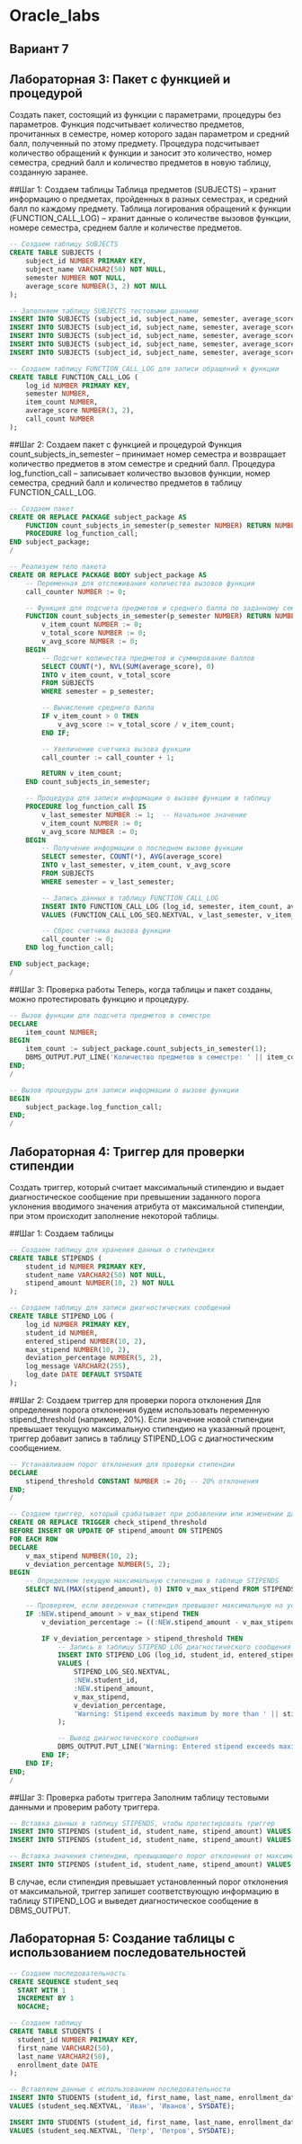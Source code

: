 # Oracle_labs

## Вариант 7
## Лабораторная 3: Пакет с функцией и процедурой
Создать пакет, состоящий из функции с параметрами, процедуры без параметров. Функция подсчитывает количество предметов, прочитанных в
семестре, номер которого задан параметром и средний балл, полученный
по этому предмету. Процедура подсчитывает количество обращений к
функции и заносит это количество, номер семестра, средний балл и количество предметов в новую таблицу, созданную заранее. 

##Шаг 1: Создаем таблицы
Таблица предметов (SUBJECTS) – хранит информацию о предметах, пройденных в разных семестрах, и средний балл по каждому предмету.
Таблица логирования обращений к функции (FUNCTION_CALL_LOG) – хранит данные о количестве вызовов функции, номере семестра, среднем балле и количестве предметов.
```sql
-- Создаем таблицу SUBJECTS
CREATE TABLE SUBJECTS (
    subject_id NUMBER PRIMARY KEY,
    subject_name VARCHAR2(50) NOT NULL,
    semester NUMBER NOT NULL,
    average_score NUMBER(3, 2) NOT NULL
);

-- Заполняем таблицу SUBJECTS тестовыми данными
INSERT INTO SUBJECTS (subject_id, subject_name, semester, average_score) VALUES (1, 'Mathematics', 1, 4.5);
INSERT INTO SUBJECTS (subject_id, subject_name, semester, average_score) VALUES (2, 'Physics', 1, 3.8);
INSERT INTO SUBJECTS (subject_id, subject_name, semester, average_score) VALUES (3, 'Chemistry', 2, 4.2);
INSERT INTO SUBJECTS (subject_id, subject_name, semester, average_score) VALUES (4, 'Biology', 2, 4.7);
INSERT INTO SUBJECTS (subject_id, subject_name, semester, average_score) VALUES (5, 'Computer Science', 3, 4.9);

-- Создаем таблицу FUNCTION_CALL_LOG для записи обращений к функции
CREATE TABLE FUNCTION_CALL_LOG (
    log_id NUMBER PRIMARY KEY,
    semester NUMBER,
    item_count NUMBER,
    average_score NUMBER(3, 2),
    call_count NUMBER
);

```
##Шаг 2: Создаем пакет с функцией и процедурой
Функция count_subjects_in_semester – принимает номер семестра и возвращает количество предметов в этом семестре и средний балл.
Процедура log_function_call – записывает количество вызовов функции, номер семестра, средний балл и количество предметов в таблицу FUNCTION_CALL_LOG.
```sql
-- Создаем пакет
CREATE OR REPLACE PACKAGE subject_package AS
    FUNCTION count_subjects_in_semester(p_semester NUMBER) RETURN NUMBER;
    PROCEDURE log_function_call;
END subject_package;
/

-- Реализуем тело пакета
CREATE OR REPLACE PACKAGE BODY subject_package AS
    -- Переменная для отслеживания количества вызовов функции
    call_counter NUMBER := 0;

    -- Функция для подсчета предметов и среднего балла по заданному семестру
    FUNCTION count_subjects_in_semester(p_semester NUMBER) RETURN NUMBER IS
        v_item_count NUMBER := 0;
        v_total_score NUMBER := 0;
        v_avg_score NUMBER := 0;
    BEGIN
        -- Подсчет количества предметов и суммирование баллов
        SELECT COUNT(*), NVL(SUM(average_score), 0)
        INTO v_item_count, v_total_score
        FROM SUBJECTS
        WHERE semester = p_semester;

        -- Вычисление среднего балла
        IF v_item_count > 0 THEN
            v_avg_score := v_total_score / v_item_count;
        END IF;

        -- Увеличение счетчика вызова функции
        call_counter := call_counter + 1;

        RETURN v_item_count;
    END count_subjects_in_semester;

    -- Процедура для записи информации о вызове функции в таблицу
    PROCEDURE log_function_call IS
        v_last_semester NUMBER := 1;  -- Начальное значение
        v_item_count NUMBER := 0;
        v_avg_score NUMBER := 0;
    BEGIN
        -- Получение информации о последнем вызове функции
        SELECT semester, COUNT(*), AVG(average_score)
        INTO v_last_semester, v_item_count, v_avg_score
        FROM SUBJECTS
        WHERE semester = v_last_semester;

        -- Запись данных в таблицу FUNCTION_CALL_LOG
        INSERT INTO FUNCTION_CALL_LOG (log_id, semester, item_count, average_score, call_count)
        VALUES (FUNCTION_CALL_LOG_SEQ.NEXTVAL, v_last_semester, v_item_count, v_avg_score, call_counter);

        -- Сброс счетчика вызова функции
        call_counter := 0;
    END log_function_call;

END subject_package;
/
```

##Шаг 3: Проверка работы
Теперь, когда таблицы и пакет созданы, можно протестировать функцию и процедуру.
```sql
-- Вызов функции для подсчета предметов в семестре
DECLARE
    item_count NUMBER;
BEGIN
    item_count := subject_package.count_subjects_in_semester(1);
    DBMS_OUTPUT.PUT_LINE('Количество предметов в семестре: ' || item_count);
END;
/

-- Вызов процедуры для записи информации о вызове функции
BEGIN
    subject_package.log_function_call;
END;
/

```

## Лабораторная 4: Триггер для проверки стипендии

Создать триггер, который считает максимальный стипендию и выдает
диагностическое сообщение при превышении заданного порога
уклонения вводимого значения атрибута от максимальной стипендии,
при этом происходит заполнение некоторой таблицы.

##Шаг 1: Создаем таблицы
```sql
-- Создаем таблицу для хранения данных о стипендиях
CREATE TABLE STIPENDS (
    student_id NUMBER PRIMARY KEY,
    student_name VARCHAR2(50) NOT NULL,
    stipend_amount NUMBER(10, 2) NOT NULL
);

-- Создаем таблицу для записи диагностических сообщений
CREATE TABLE STIPEND_LOG (
    log_id NUMBER PRIMARY KEY,
    student_id NUMBER,
    entered_stipend NUMBER(10, 2),
    max_stipend NUMBER(10, 2),
    deviation_percentage NUMBER(5, 2),
    log_message VARCHAR2(255),
    log_date DATE DEFAULT SYSDATE
);

```
##Шаг 2: Создаем триггер для проверки порога отклонения
Для определения порога отклонения будем использовать переменную stipend_threshold (например, 20%). Если значение новой стипендии превышает текущую максимальную стипендию на указанный процент, триггер добавит запись в таблицу STIPEND_LOG с диагностическим сообщением.
```sql
-- Устанавливаем порог отклонения для проверки стипендии
DECLARE
    stipend_threshold CONSTANT NUMBER := 20; -- 20% отклонения
END;
/

-- Создаем триггер, который срабатывает при добавлении или изменении данных в таблице STIPENDS
CREATE OR REPLACE TRIGGER check_stipend_threshold
BEFORE INSERT OR UPDATE OF stipend_amount ON STIPENDS
FOR EACH ROW
DECLARE
    v_max_stipend NUMBER(10, 2);
    v_deviation_percentage NUMBER(5, 2);
BEGIN
    -- Определяем текущую максимальную стипендию в таблице STIPENDS
    SELECT NVL(MAX(stipend_amount), 0) INTO v_max_stipend FROM STIPENDS;

    -- Проверяем, если введенная стипендия превышает максимальную на установленный порог
    IF :NEW.stipend_amount > v_max_stipend THEN
        v_deviation_percentage := ((:NEW.stipend_amount - v_max_stipend) / v_max_stipend) * 100;

        IF v_deviation_percentage > stipend_threshold THEN
            -- Запись в таблицу STIPEND_LOG диагностического сообщения
            INSERT INTO STIPEND_LOG (log_id, student_id, entered_stipend, max_stipend, deviation_percentage, log_message)
            VALUES (
                STIPEND_LOG_SEQ.NEXTVAL,
                :NEW.student_id,
                :NEW.stipend_amount,
                v_max_stipend,
                v_deviation_percentage,
                'Warning: Stipend exceeds maximum by more than ' || stipend_threshold || '%'
            );

            -- Вывод диагностического сообщения
            DBMS_OUTPUT.PUT_LINE('Warning: Entered stipend exceeds maximum stipend by more than ' || stipend_threshold || '%');
        END IF;
    END IF;
END;
/
```
##Шаг 3: Проверка работы триггера
Заполним таблицу тестовыми данными и проверим работу триггера.
```sql
-- Вставка данных в таблицу STIPENDS, чтобы протестировать триггер
INSERT INTO STIPENDS (student_id, student_name, stipend_amount) VALUES (1, 'Alice', 5000);
INSERT INTO STIPENDS (student_id, student_name, stipend_amount) VALUES (2, 'Bob', 6000);

-- Вставка значения стипендии, превышающего порог отклонения от максимальной
INSERT INTO STIPENDS (student_id, student_name, stipend_amount) VALUES (3, 'Charlie', 8000);
```
В случае, если стипендия превышает установленный порог отклонения от максимальной, триггер запишет соответствующую информацию в таблицу STIPEND_LOG и выведет диагностическое сообщение в DBMS_OUTPUT.

## Лабораторная 5: Создание таблицы с использованием последовательностей

```sql
-- Создаем последовательность
CREATE SEQUENCE student_seq
  START WITH 1
  INCREMENT BY 1
  NOCACHE;

-- Создаем таблицу
CREATE TABLE STUDENTS (
  student_id NUMBER PRIMARY KEY,
  first_name VARCHAR2(50),
  last_name VARCHAR2(50),
  enrollment_date DATE
);

-- Вставляем данные с использованием последовательности
INSERT INTO STUDENTS (student_id, first_name, last_name, enrollment_date)
VALUES (student_seq.NEXTVAL, 'Иван', 'Иванов', SYSDATE);

INSERT INTO STUDENTS (student_id, first_name, last_name, enrollment_date)
VALUES (student_seq.NEXTVAL, 'Петр', 'Петров', SYSDATE);

```
